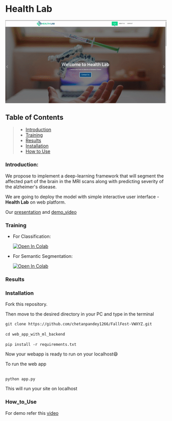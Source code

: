 # Health Lab
<!--
[![forthebadge](https://forthebadge.com/images/badges/made-with-python.svg)](https://www.python.org/)
[![forthebadge](https://forthebadge.com/images/badges/built-with-love.svg)](#)<br>
[![Maintenance](https://img.shields.io/badge/Maintained%3F-yes-green.svg)](https://github.com/Jeetu95/Brain-Tumor-Segmentation/graphs/commit-activity)
[![GitHub issues](https://img.shields.io/github/issues/Naereen/StrapDown.js.svg)](https://github.com/Jeetu95/Brain-Tumor-Segmentation/issues)
-->
![Health Lab](./readme/first_look.gif)


## Table of Contents


>- [Introduction](#Introduction)
>- [Training](#Training)
>- [Results](#Results)
>- [Installation](#Installation)
>- [How to Use](#How_to_Use)


### Introduction:

We propose to implement a deep-learning framework that will segment the affected part of the brain in the MRI scans along with predicting severity of the alzheimer's disease.

We are going to deploy the model with simple interactive user interface - **Health Lab** on web platform.

Our [presentation](https://docs.google.com/presentation/d/1yVL8I-bt9WNGl4_27r4kq4FxgDIy60_ke0O30EIWrjg/edit#slide=id.gb1f8aa6de7_5_1810) and [demo_video](./demo/site_demo-2020-12-19_11.03.47.mp4)

### Training

- For Classification:

    [![Open In Colab](https://colab.research.google.com/assets/colab-badge.svg)](https://colab.research.google.com/drive/1x57iiqQiPfG6mSG2dKtLMQkp1CaNDchy?usp=sharing#scrollTo=cKb2jNWrdTU9)

- For Semantic Segmentation:

    [![Open In Colab](https://colab.research.google.com/assets/colab-badge.svg)](https://colab.research.google.com/drive/1u-vSPhU_hwaZdwsuABK4xCRet_jEp0Tu?usp=sharing)

### Results




### Installation

Fork this repository.

Then move to the desired directory in your PC and type in the terminal

```shell
git clone https://github.com/chetanpandey1266/FallFest-VWXYZ.git

cd web_app_with_ml_backend

pip install -r requirements.txt
```

Now your webapp is ready to run on your localhost😄

To run the web app

```shell

python app.py
```

This will run your site on localhost

### How_to_Use


For demo refer this [video](./demo/site_demo-2020-12-19_11.03.47.mp4)



